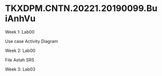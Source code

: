 # TKXDPM.CNTN.20221.20190099.BuiAnhVu

Week 1: Lab00

Use case
Activity Diagram

Week 2: Lab00

File Astah
SRS

Week 3: Lab03
